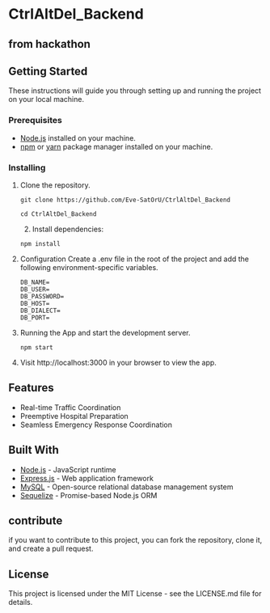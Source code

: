 # CtrlAltDel_Backend

## from hackathon

## Getting Started

These instructions will guide you through setting up and running the project on your local machine.

### Prerequisites

- [Node.js](https://nodejs.org/) installed on your machine.
- [npm](https://www.npmjs.com/) or [yarn](https://yarnpkg.com/) package manager installed on your machine.

### Installing

1. Clone the repository.

    ```
    git clone https://github.com/Eve-SatOrU/CtrlAltDel_Backend
    ```
    ```
    cd CtrlAltDel_Backend
    ```
    2. Install dependencies: 
    ```
    npm install
    ```

3. Configuration 
Create a .env file in the root of the project and add the following environment-specific variables.

    ```
    DB_NAME=
    DB_USER=
    DB_PASSWORD=
    DB_HOST=
    DB_DIALECT=
    DB_PORT=
    ```

4. Running the App
and start the development server.

    ```
    npm start
    ```
5. Visit http://localhost:3000 in your browser to view the app.

## Features
* Real-time Traffic Coordination
* Preemptive Hospital Preparation
* Seamless Emergency Response Coordination

## Built With
* [Node.js](https://nodejs.org/) - JavaScript runtime
* [Express.js](https://expressjs.com/) - Web application framework
* [MySQL](https://www.mysql.com/) - Open-source relational database management system
* [Sequelize](https://sequelize.org/) - Promise-based Node.js ORM
## contribute
if you want to contribute to this project, you can fork the repository, clone it, and create a pull request.

## License
This project is licensed under the MIT License - see the LICENSE.md file for details.

